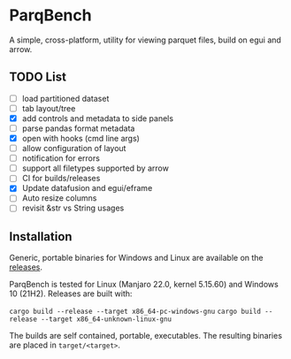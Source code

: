 # ParqBench

[//]: # ([![dependency status]&#40;https://deps.rs/repo/github/emilk/eframe_template/status.svg&#41;]&#40;https://deps.rs/repo/github/emilk/eframe_template&#41;)
[//]: # ([![Build Status]&#40;https://github.com/emilk/eframe_template/workflows/CI/badge.svg&#41;]&#40;https://github.com/emilk/eframe_template/actions?workflow=CI&#41;)

A simple, cross-platform, utility for viewing parquet files, build on egui and arrow.

## TODO List

- [ ] load partitioned dataset
- [ ] tab layout/tree
- [x] add controls and metadata to side panels
- [ ] parse pandas format metadata
- [x] open with hooks (cmd line args)
- [ ] allow configuration of layout
- [ ] notification for errors
- [ ] support all filetypes supported by arrow
- [ ] CI for builds/releases
- [x] Update datafusion and egui/eframe
- [ ] Auto resize columns
- [ ] revisit &str vs String usages

## Installation

Generic, portable binaries for Windows and Linux are available on the [releases](https://github.com/Kxnr/parqbench/releases).

ParqBench is tested for Linux (Manjaro 22.0, kernel 5.15.60) and Windows 10 (21H2). Releases are built with:

`cargo build --release --target x86_64-pc-windows-gnu`
`cargo build --release --target x86_64-unknown-linux-gnu`

The builds are self contained, portable, executables. The resulting binaries are placed in `target/<target>`.
